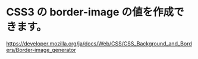 # CSS3 の border-image の値を作成できます。
https://developer.mozilla.org/ja/docs/Web/CSS/CSS_Background_and_Borders/Border-image_generator
